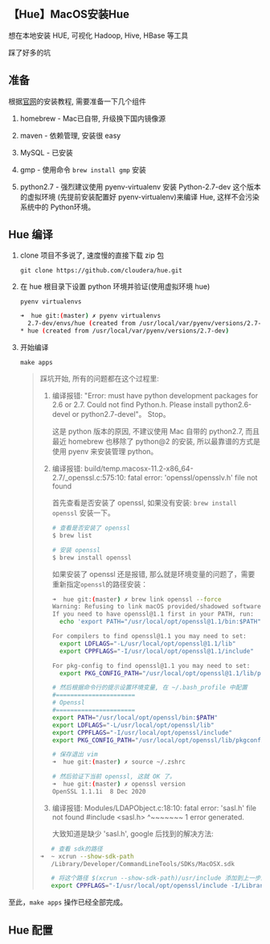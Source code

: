 ## 【Hue】MacOS安装Hue

想在本地安装 HUE, 可视化 Hadoop, Hive, HBase 等工具

踩了好多的坑

## 准备

根据[官网](https://gethue.com/start-developing-hue-on-a-mac-in-a-few-minutes/)的安装教程, 需要准备一下几个组件

1. homebrew - Mac已自带, 升级换下国内镜像源

2. maven - 依赖管理, 安装很 easy

3. MySQL - 已安装

4. gmp -  使用命令 `brew install gmp` 安装

5. python2.7 - 强烈建议使用 pyenv-virtualenv 安装 Python-2.7-dev 这个版本的虚拟环境 (先提前安装配置好 pyenv-virtualenv)来编译 Hue, 这样不会污染系统中的 Python环境。


## Hue 编译

1. clone 项目不多说了, 速度慢的直接下载 zip 包

   `git clone https://github.com/cloudera/hue.git`

2. 在 hue 根目录下设置 python 环境并验证(使用虚拟环境 hue)

   `pyenv virtualenvs`

   ```sh
   ➜  hue git:(master) ✗ pyenv virtualenvs
     2.7-dev/envs/hue (created from /usr/local/var/pyenv/versions/2.7-dev)
   * hue (created from /usr/local/var/pyenv/versions/2.7-dev)
   ```
   
3. 开始编译

   `make apps`

   > 踩坑开始, 所有的问题都在这个过程里:
   >
   > 1. 编译报错: "Error: must have python development packages for 2.6 or 2.7. Could not find Python.h. Please install python2.6-devel or python2.7-devel"。 Stop。
   >
   >    这是 python 版本的原因, 不建议使用 Mac 自带的 python2.7, 而且最近 homebrew 也移除了 python@2 的安装, 所以最靠谱的方式是使用 pyenv 来安装管理 python。
   >
   > 2. 编译报错: build/temp.macosx-11.2-x86_64-2.7/_openssl.c:575:10: fatal error: 'openssl/opensslv.h' file not found
   >
   >    首先查看是否安装了 openssl, 如果没有安装: `brew install openssl` 安装一下。
   >
   >    ```sh
   >    # 查看是否安装了 openssl
   >    $ brew list
   >    
   >    # 安装 openssl
   >    $ brew install openssl
   >    ```
   >
   >    如果安装了 openssl 还是报错, 那么就是环境变量的问题了，需要重新指定`openssl`的路径安装：
   >
   >    ```sh
   >    ➜  hue git:(master) ✗ brew link openssl --force
   >    Warning: Refusing to link macOS provided/shadowed software: openssl@1.1
   >    If you need to have openssl@1.1 first in your PATH, run:
   >      echo 'export PATH="/usr/local/opt/openssl@1.1/bin:$PATH"' >> ~/.zshrc
   >    
   >    For compilers to find openssl@1.1 you may need to set:
   >      export LDFLAGS="-L/usr/local/opt/openssl@1.1/lib"
   >      export CPPFLAGS="-I/usr/local/opt/openssl@1.1/include"
   >    
   >    For pkg-config to find openssl@1.1 you may need to set:
   >      export PKG_CONFIG_PATH="/usr/local/opt/openssl@1.1/lib/pkgconfig"
   >    
   >    # 然后根据命令行的提示设置环境变量, 在 ~/.bash_profile 中配置
   >    #======================
   >    # Openssl
   >    #======================
   >    export PATH="/usr/local/opt/openssl/bin:$PATH"
   >    export LDFLAGS="-L/usr/local/opt/openssl/lib"
   >    export CPPFLAGS="-I/usr/local/opt/openssl/include"
   >    export PKG_CONFIG_PATH="/usr/local/opt/openssl/lib/pkgconfig"
   >    
   >    # 保存退出 vim
   >    ➜  hue git:(master) ✗ source ~/.zshrc
   >    
   >    # 然后验证下当前 openssl, 这就 OK 了。
   >    ➜  hue git:(master) ✗ openssl version
   >    OpenSSL 1.1.1i  8 Dec 2020
   >    ```
   >
   > 3. 编译报错: Modules/LDAPObject.c:18:10: fatal error: 'sasl.h' file not found
   >    #include <sasl.h>
   >             ^~~~~~~~
   >    1 error generated.
   >    
   >    大致知道是缺少 'sasl.h', google 后找到的解决方法:
   >    
   >```sh
   >    # 查看 sdk的路径
   >➜  ~ xcrun --show-sdk-path
   >    /Library/Developer/CommandLineTools/SDKs/MacOSX.sdk
   >
   >    # 将这个路径 $(xcrun --show-sdk-path)/usr/include 添加到上一步的环境变量 CPPFLAGS 中
   >    export CPPFLAGS="-I/usr/local/opt/openssl/include -I/Library/Developer/CommandLineTools/SDKs/MacOSX.sdk/usr/include/sasl"
   >    ```
   >    
   

至此，`make apps` 操作已经全部完成。 

## Hue 配置

